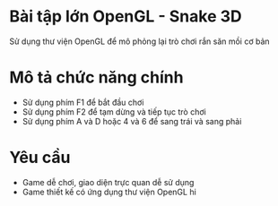 # Bài tập lớn OpenGL - Snake 3D 
Sử dụng thư viện OpenGL để mô phỏng lại trò chơi rắn săn mồi cơ bản
# Mô tả chức năng chính
- Sử dụng phím F1 để bắt đầu chơi
- Sử dụng phím F2 để tạm dừng và tiếp tục trò chơi
- Sử dụng phím A và D hoặc 4 và 6 để sang trái và sang phải
# Yêu cầu
- Game dễ chơi, giao diện trực quan dễ sử dụng
- Game thiết kế có ứng dụng thư viện OpenGL
hi
